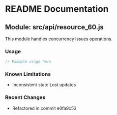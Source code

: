 # README Documentation

## Module: src/api/resource_60.js

This module handles concurrency issues operations.

### Usage

```java
// Example usage here
```

### Known Limitations

- Inconsistent state Lost updates

### Recent Changes

- Refactored in commit e0fa9c53
